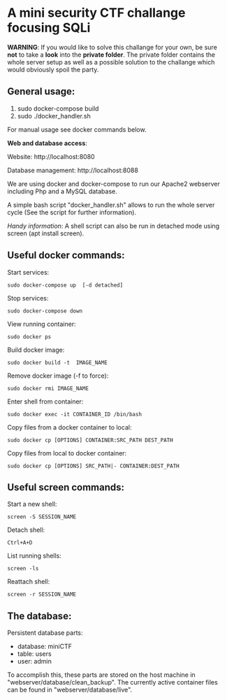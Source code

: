 # A mini security CTF challange focusing SQLi

**WARNING**:
If you would like to solve this challange for your own, be sure **not** to take a **look** into the **private folder**. The private folder contains the whole server setup as well as a possible solution to the challange which would obviously spoil the party.

## General usage:
1. sudo docker-compose build
2. sudo ./docker_handler.sh
    
    
For manual usage see docker commands below.


**Web and database access**:

Website: http://localhost:8080

Database management: http://localhost:8088

    
We are using docker and docker-compose to run our Apache2 webserver including Php and  a MySQL database.

A simple bash script "docker_handler.sh" allows to run the whole server cycle (See the script for further information).

*Handy information*: A shell script can also be run in detached mode using screen (apt install screen).


## Useful docker commands:
Start services:

```
sudo docker-compose up  [-d detached]
```

Stop services:
```
sudo docker-compose down
```

View running container:
```
sudo docker ps
```

Build docker image:
```
sudo docker build -t  IMAGE_NAME
```

Remove docker image (-f to force):
```
sudo docker rmi IMAGE_NAME
```

Enter shell from container:
```
sudo docker exec -it CONTAINER_ID /bin/bash
```

Copy files from a docker container to local:
```
sudo docker cp [OPTIONS] CONTAINER:SRC_PATH DEST_PATH
```

Copy files from local to docker container:
```
sudo docker cp [OPTIONS] SRC_PATH|- CONTAINER:DEST_PATH
```


## Useful screen commands:
Start a new shell:
```
screen -S SESSION_NAME
```

Detach shell:
```
Ctrl+A+D
```

List running shells:
```
screen -ls
```

Reattach shell:
```
screen -r SESSION_NAME
```     
        
        
## The database:
Persistent database parts:
- database: miniCTF
- table: users
- user: admin

To accomplish this, these parts are stored on the host machine in "webserver/database/clean_backup". The currently active container files can be found in "webserver/database/live".
    
